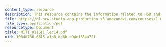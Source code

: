```yaml
---
content_type: resource
description: This resource contains the information related to HSR and U.S.
file: https://ol-ocw-studio-app-production.s3.amazonaws.com/courses/1-011-project-evaluation-spring-2011/1084d7866645a1b8dd6be94ef364a72f_MIT1_011S11_lec14.pdf
file_type: application/pdf
resourcetype: Document
title: MIT1_011S11_lec14.pdf
uid: 1084d786-6645-a1b8-dd6b-e94ef364a72f
---
```

